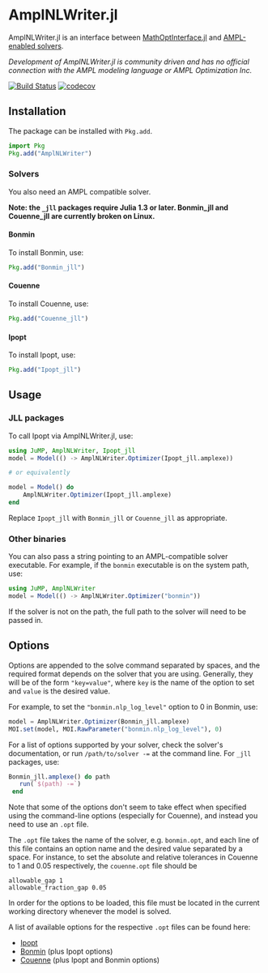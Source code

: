 # AmplNLWriter.jl

AmplNLWriter.jl is an interface between [MathOptInterface.jl](https://github.com/jump-dev/MathOptInterface.jl)
and [AMPL-enabled solvers](http://ampl.com/products/solvers/all-solvers-for-ampl/).

*Development of AmplNLWriter.jl is community driven and has no official
connection with the AMPL modeling language or AMPL Optimization Inc.*

[![Build Status](https://github.com/jump-dev/AmplNLWriter.jl/workflows/CI/badge.svg?branch=master)](https://github.com/jump-dev/AmplNLWriter.jl/actions?query=workflow%3ACI)
[![codecov](https://codecov.io/gh/jump-dev/AmplNLWriter.jl/branch/master/graph/badge.svg)](https://codecov.io/gh/jump-dev/AmplNLWriter.jl)

## Installation

The package can be installed with `Pkg.add`.

```julia
import Pkg
Pkg.add("AmplNLWriter")
```

### Solvers

You also need an AMPL compatible solver.

**Note: the `_jll` packages require Julia 1.3 or later. Bonmin_jll and Couenne_jll 
are currently broken on Linux.**

#### Bonmin

To install Bonmin, use:
```julia
Pkg.add("Bonmin_jll")
```

#### Couenne

To install Couenne, use:
```julia
Pkg.add("Couenne_jll")
```

#### Ipopt

To install Ipopt, use:
```julia
Pkg.add("Ipopt_jll")
```

## Usage

### JLL packages

To call Ipopt via AmplNLWriter.jl, use:
```julia
using JuMP, AmplNLWriter, Ipopt_jll
model = Model(() -> AmplNLWriter.Optimizer(Ipopt_jll.amplexe))

# or equivalently

model = Model() do
    AmplNLWriter.Optimizer(Ipopt_jll.amplexe)
end
```

Replace `Ipopt_jll` with `Bonmin_jll` or `Couenne_jll` as appropriate.

### Other binaries

You can also pass a string pointing to an AMPL-compatible solver executable. For
example, if the `bonmin` executable is on the system path, use:
```julia
using JuMP, AmplNLWriter
model = Model(() -> AmplNLWriter.Optimizer("bonmin"))
```

If the solver is not on the path, the full path to the solver will need to be
passed in.

## Options

Options are appended to the solve command separated by spaces, and the required 
format depends on the solver that you are using. Generally, they will be of the 
form `"key=value"`, where `key` is the name of the option to set and `value` is 
the desired value.

For example, to set the `"bonmin.nlp_log_level"` option to 0 in Bonmin, use:
```julia
model = AmplNLWriter.Optimizer(Bonmin_jll.amplexe)
MOI.set(model, MOI.RawParameter("bonmin.nlp_log_level"), 0)
```

For a list of options supported by your solver, check the solver's
documentation, or run `/path/to/solver -=` at the command line. For `_jll` 
packages, use:
```julia
Bonmin_jll.amplexe() do path
   run(`$(path) -=`)
 end
```

Note that some of the options don't seem to take effect when specified using the
command-line options (especially for Couenne), and instead you need to use an
`.opt` file.

The `.opt` file takes the name of the solver, e.g. `bonmin.opt`, and each line
of this file contains an option name and the desired value separated by a space.
For instance, to set the absolute and relative tolerances in Couenne to 1 and
0.05 respectively, the `couenne.opt` file should be
```
allowable_gap 1
allowable_fraction_gap 0.05
```

In order for the options to be loaded, this file must be located in the current
working directory whenever the model is solved.

A list of available options for the respective `.opt` files can be found here:

- [Ipopt](https://coin-or.github.io/Ipopt/OPTIONS.html)
- [Bonmin](https://github.com/coin-or/Bonmin/blob/master/test/bonmin.opt) (plus Ipopt options)
- [Couenne](https://github.com/coin-or/Couenne/blob/master/src/couenne.opt) (plus Ipopt and Bonmin options)
